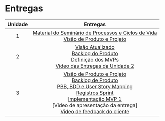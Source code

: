 # Entregas

|Unidade|Entregas|
|:-----:|:------:|
|1|[Material do Seminário de Processos e Ciclos de Vida](https://youtu.be/nl6nFLzVaRg) <br> [Visão de Produto e Projeto](https://youtu.be/qZLZ28SBpog)|
|2|[Visão Atualizado](https://mdsreq-fga-unb.github.io/2022.2-Receitalista/visao-produto/) <br> [Backlog do Produto](https://mdsreq-fga-unb.github.io/2022.2-Receitalista/backlog_do_produto/) <br> [Definição dos MVPs](https://mdsreq-fga-unb.github.io/2022.2-Receitalista/definicao-mvp/) <br> [Vídeo das Entregas da Unidade 2](https://youtu.be/K8Aukb5oljo)|
|3|[Visão de Produto e Projeto](https://mdsreq-fga-unb.github.io/2022.2-Receitalista/visao-produto/) <br> [Backlog de Produto](https://mdsreq-fga-unb.github.io/2022.2-Receitalista/backlog_do_produto/) <br> [PBB, BDD e User Story Mapping](https://mdsreq-fga-unb.github.io/2022.2-Receitalista/pbb-bdd-usm/) <br> [Registros Sprint](https://github.com/mdsreq-fga-unb/2022.2-Receitalista/milestones) <br> [Implementação MVP 1](https://receitalista-37cav.ondigitalocean.app/) <br> [Video de apresentação da entrega] <br> [Video de feedback do cliente](https://youtu.be/Lmxq-06Cxs8)|